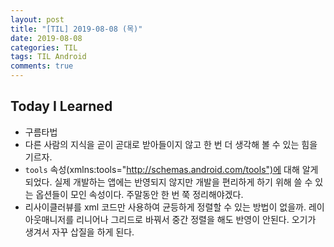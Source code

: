 ```yaml
---
layout: post
title: "[TIL] 2019-08-08 (목)"
date: 2019-08-08
categories: TIL
tags: TIL Android
comments: true
---
```

## Today I Learned
- 구름타법
- 다른 사람의 지식을 곧이 곧대로 받아들이지 않고 한 번 더 생각해 볼 수 있는 힘을 기르자.
- `tools` 속성(xmlns:tools="http://schemas.android.com/tools")에 대해 알게 되었다. 실제 개발하는 앱에는 반영되지 않지만 개발을 편리하게 하기 위해 쓸 수 있는 옵션들이 모인 속성이다. 주말동안 한 번 쭉 정리해야겠다. 
- 리사이클러뷰를 xml 코드만 사용하여 균등하게 정렬할 수 있는 방법이 없을까. 레이아웃매니저를 리니어나 그리드로 바꿔서 중간 정렬을 해도 반영이 안된다. 오기가 생겨서 자꾸 삽질을 하게 된다.